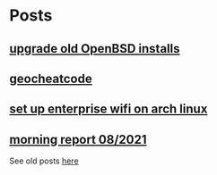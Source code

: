 # Posts

## [upgrade old OpenBSD installs](posts/ugbsd.html)

## [geocheatcode](posts/geocheatcode.html)

## [set up enterprise wifi on arch linux](posts/employee-wifi.html)

## [morning report 08/2021](posts/mr-2021.html)


See old posts [here](https://cbeauhilton.github.io)
